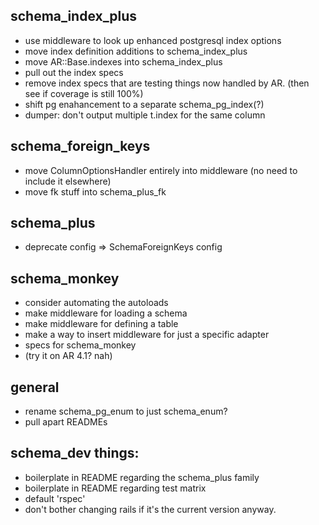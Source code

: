 ## schema_index_plus
* use middleware to look up enhanced postgresql index options
* move index definition additions to schema_index_plus
* move AR::Base.indexes into schema_index_plus
* pull out the index specs
* remove index specs that are testing things now handled by AR.  (then see if coverage is still 100%)
* shift pg enahancement to a separate schema_pg_index(?)
* dumper: don't output multiple t.index for the same column

## schema_foreign_keys
* move ColumnOptionsHandler entirely into middleware (no need to include it elsewhere)
* move fk stuff into schema_plus_fk

## schema_plus
* deprecate config => SchemaForeignKeys config


## schema_monkey
* consider automating the autoloads
* make middleware for loading a schema
* make middleware for defining a table
* make a way to insert middleware for just a specific adapter
* specs for schema_monkey
* (try it on AR 4.1?  nah)

## general
* rename schema_pg_enum to just schema_enum?
* pull apart READMEs

## schema_dev things:

* boilerplate in README regarding the schema_plus family
* boilerplate in README regarding test matrix
* default 'rspec'
* don't bother changing rails if it's the current version anyway.
